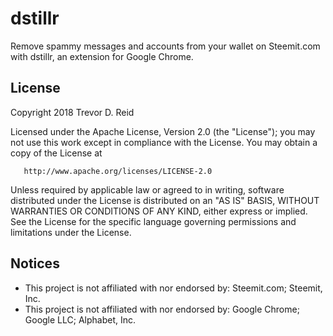 # dstillr
Remove spammy messages and accounts from your wallet on Steemit.com with dstillr, an extension for Google Chrome.

## License
   Copyright 2018 Trevor D. Reid

   Licensed under the Apache License, Version 2.0 (the "License");
   you may not use this work except in compliance with the License.
   You may obtain a copy of the License at

       http://www.apache.org/licenses/LICENSE-2.0

   Unless required by applicable law or agreed to in writing, software
   distributed under the License is distributed on an "AS IS" BASIS,
   WITHOUT WARRANTIES OR CONDITIONS OF ANY KIND, either express or implied.
   See the License for the specific language governing permissions and
   limitations under the License.

## Notices
   - This project is not affiliated with nor endorsed by: Steemit.com; Steemit, Inc.
   - This project is not affiliated with nor endorsed by: Google Chrome; Google LLC; Alphabet, Inc.
